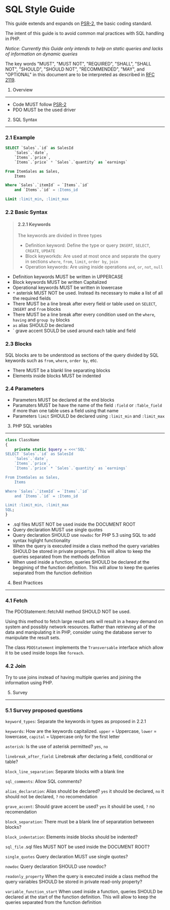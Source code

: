 SQL Style Guide
===============

This guide extends and expands on [PSR-2][], the basic coding standard.

The intent of this guide is to avoid common mal practices with SQL handling in PHP.

*Notice: Currently this Guide only intends to help on static queries and lacks of information on dynamic queries*

The key words "MUST", "MUST NOT", "REQUIRED", "SHALL", "SHALL NOT", "SHOULD",
"SHOULD NOT", "RECOMMENDED", "MAY", and "OPTIONAL" in this document are to be
interpreted as described in [RFC 2119][].

[RFC 2119]: http://www.ietf.org/rfc/rfc2119.txt
[PSR-2]: https://github.com/php-fig/fig-standards/blob/master/accepted/PSR-2-coding-style-guide.md

1. Overview
-----------

- Code MUST follow [PSR-2][]
- PDO MUST be the used driver

2. SQL Syntax
--------------

### 2.1 Example

```SQL
SELECT `Sales`.`id` as SalesId
    `Sales`.`date`,
    `Items`.`price`,
    `Items`.`price` * `Sales`.`quantity` as `earnings`

From ItemSales as Sales,
    Items

Where `Sales`.`itemId` = `Items`.`id`
    and `Items`.`id` = :Items_id

Limit :limit_min, :limit_max
```

### 2.2 Basic Syntax

> #### 2.2.1 Keywords
> 
> The keywords are divided in three types
> 
> - Definition keyword: Define the type or query `INSERT`, `SELECT`, `CREATE`, `UPDATE`
> - Block keyworkds: Are used at most once and separate the query in sections `where`, `from`, `limit`, `order by`, `join`
> - Operation keywords: Are using inside operations `and`, `or`, `not`, `null`

- Definition keywords MUST be written in UPPERCASE
- Block keywords MUST be written Capitalized
- Operational keywords MUST be written in lowercase
- `*` asterisk MUST NOT be used. Instead its necessary to make a list of all the required fields
- There MUST be a line break after every field or table used on `SELECT`, `INSERT` and `from` blocks
- There MUST be a line break after every condition used on the `where`, `having` and `group by` blocks
- `as` alias SHOULD be declared
- ` grave accent SOULD be used around each table and field

### 2.3 Blocks

SQL blocks are to be understood as sections of the query divided by SQL keywords such as `from`, `where`, `order by`, etc.

- There MUST be a blankl line separating blocks
- Elements inside blocks MUST be indented

### 2.4 Parameters

- Parameters MUST be declared at the end blocks
- Paramaters MUST be have the name of the field `:field` or `:Table_field` if more than one table uses a field using that name
- Parameters `limit` SHOULD be declared using `:limit_min` and `:limit_max`

3. PHP SQL variables
--------------------

```PHP
class ClassName
{
    private static $query = <<<'SQL'
SELECT `Sales`.`id` as SalesId
    `Sales`.`date`,
    `Items`.`price`,
    `Items`.`price` * `Sales`.`quantity` as `earnings`

From ItemSales as Sales,
    Items

Where `Sales`.`itemId` = `Items`.`id`
    and `Items`.`id` = :Items_id

Limit :limit_min, :limit_max
SQL;
}
```

- .sql files MUST NOT be used inside the DOCUMENT ROOT
- Query declaration MUST use single quotes
- Query declaration SHOULD use `nowdoc` for PHP 5.3 using SQL to add syntax higlight functionality
- When the query is executed inside a class method the query variables SHOULD be stored in private propertys. This will allow to keep the queries separated from the methods definition
- When used inside a function, queries SHOULD be declared at the beggining of the function definition. This will allow to keep the queries separated from the function definition

4. Best Practices
-----------------

### 4.1 Fetch

The PDOStatement::fetchAll method SHOULD NOT be used.

Using this method to fetch large result sets will result in a heavy demand on system and possibly network resources. Rather than retrieving all of the data and manipulating it in PHP, consider using the database server to manipulate the result sets.

The class `PDOStatement` implements the `Transversable` interface which allow it to be used inside loops like `foreach`.

### 4.2 Join

Try to use joins instead of having multiple queries and joining the information using PHP.

5. Survey
---------

### 5.1 Survey proposed questions

`keyword_types`: Separate the keywords in types as proposed in 2.2.1

`keywords`: How are the keywords capitalized. `upper` = Uppercase, `lower` = lowercase, `capital` = Uppercase only for the first letter

`asterisk`: Is the use of asterisk permitted? `yes`, `no`

`linebreak_after_field`: Linebreak after declaring a field, conditional or table?

`block_line_separation`: Separate blocks with a blank line

`sql_comments`: Allow SQL comments?

`alias_declaration`: Alias should be declared? `yes` it should be declared, `no` it should not be declared, `?` no recomendation

`grave_accent`: Should grave accent be used? `yes` it should be used, `?` no recomendation

`block_separation`: There must be a blank line of separatation betweeen blocks?

`block_indentation`: Elements inside blocks should be indented?

`sql_file` .sql files MUST NOT be used inside the DOCUMENT ROOT?

`single_quotes` Query declaration MUST use single quotes?

`nowdoc` Query declaration SHOULD use nowdoc?

`readonly_property` When the query is executed inside a class method the query variables SHOULD be stored in private read-only property?

`variable_function_start` When used inside a function, queries SHOULD be declared at the start of the function definition. This will allow to keep the queries separated from the function definition
